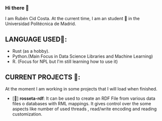 ### Hi there 👋

I am Rubén Cid Costa. At the current time, I am an student 🌱 in the Universidad Politécnica de Madrid.

## LANGUAGE USED💬:

  - Rust (as a hobby).
  - Python.(Main Focus in Data Science Libraries and Machine Learning)
  - R. (Focus for NPL but I'm still learning how to use it)

## CURRENT PROJECTS  🔭:
  At the moment I am working in some projects that I will load when finished. 
  
  - [:construction:] **rosseta-rdf**: It can be used to create an RDF File from various data files o databases with RML mappings. It gives control over the some aspects like number of used threads , read/write encoding and reading customization.  
